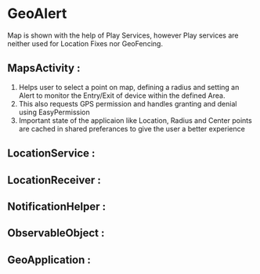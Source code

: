 # GeoAlert
Map is shown with the help of Play Services, however Play services are neither used for Location Fixes nor GeoFencing.

## MapsActivity :

1. Helps user to select a point on map, defining a radius and setting an Alert to monitor the Entry/Exit of device within the defined Area.
2. This also requests GPS permission and handles granting and denial using EasyPermission
3. Important state of the applicaion like Location, Radius and Center points are cached in shared preferances to give the user a better experience 

## LocationService :

## LocationReceiver :

## NotificationHelper :

## ObservableObject :

## GeoApplication :
